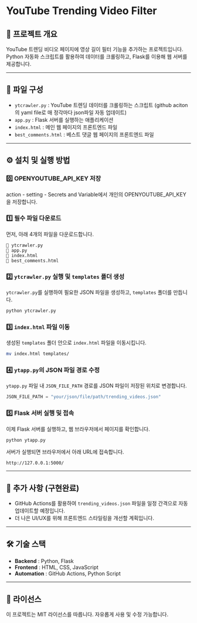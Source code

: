 # YouTube Trending Video Filter

## 📌 프로젝트 개요
YouTube 트렌딩 비디오 페이지에 영상 길이 필터 기능을 추가하는 프로젝트입니다. Python 자동화 스크립트를 활용하여 데이터를 크롤링하고, Flask를 이용해 웹 서버를 제공합니다.

---

## 📂 파일 구성
- `ytcrawler.py` : YouTube 트렌딩 데이터를 크롤링하는 스크립트 (github aciton의 yaml file로 매 정각마다 json파일 자동 업데이트)
- `app.py` : Flask 서버를 실행하는 애플리케이션
- `index.html` : 메인 웹 페이지의 프론트엔드 파일
- `best_comments.html` : 베스트 댓글 웹 페이지의 프론트엔드 파일

---

## ⚙️ 설치 및 실행 방법

### 0️⃣ OPENYOUTUBE_API_KEY 저장
action - setting - Secrets and Variable에서 개인의 OPENYOUTUBE_API_KEY을 저장합니다.

### 1️⃣ 필수 파일 다운로드
먼저, 아래 4개의 파일을 다운로드합니다.
```
📄 ytcrawler.py
📄 app.py
📄 index.html
📄 best_comments.html
```

### 2️⃣ `ytcrawler.py` 실행 및 `templates` 폴더 생성
`ytcrawler.py`를 실행하여 필요한 JSON 파일을 생성하고, `templates` 폴더를 만듭니다.
```bash
python ytcrawler.py
```

### 3️⃣ `index.html` 파일 이동
생성된 `templates` 폴더 안으로 `index.html` 파일을 이동시킵니다.
```bash
mv index.html templates/
```

### 4️⃣ `ytapp.py`의 JSON 파일 경로 수정
`ytapp.py` 파일 내 `JSON_FILE_PATH` 경로를 JSON 파일이 저장된 위치로 변경합니다.

```python
JSON_FILE_PATH = "your/json/file/path/trending_videos.json"
```

### 5️⃣ Flask 서버 실행 및 접속
이제 Flask 서버를 실행하고, 웹 브라우저에서 페이지를 확인합니다.
```bash
python ytapp.py
```
서버가 실행되면 브라우저에서 아래 URL에 접속합니다.
```
http://127.0.0.1:5000/
```

---

## 🚀 추가 사항 **(구현완료)**
- GitHub Actions를 활용하여 `trending_videos.json` 파일을 일정 간격으로 자동 업데이트할 예정입니다.
- 더 나은 UI/UX를 위해 프론트엔드 스타일링을 개선할 계획입니다.

---

## 🛠 기술 스택
- **Backend** : Python, Flask
- **Frontend** : HTML, CSS, JavaScript
- **Automation** : GitHub Actions, Python Script

---

## 📌 라이선스
이 프로젝트는 MIT 라이선스를 따릅니다. 자유롭게 사용 및 수정 가능합니다.

